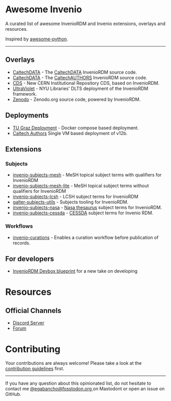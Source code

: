 # Awesome Invenio

A curated list of awesome InvenioRDM and Invenio extensions, overlays and resources.

Inspired by [awesome-python](https://github.com/vinta/awesome-python).

---

## Overlays

* [CaltechDATA](https://github.com/caltechlibrary/caltechdata) - The [CaltechDATA](https://data.caltech.edu) InvenioRDM source code.
* [CaltechDATA](https://github.com/caltechlibrary/caltechauthors) - The [CaltechAUTHORS](https://authors.library.caltech.edu) InvenioRDM source code.
* [CDS](https://github.com/CERNDocumentServer/cds-rdm) - New CERN Institutional Repository CDS, based on InvenioRDM.
* [UltraViolet](https://github.com/nyudlts/ultraviolet) - NYU Libraries' DLTS deployment of the InvenioRDM framework.
* [Zenodo](https://github.com/zenodo/zenodo-rdm) - Zenodo.org source code, powered by InvenioRDM.

## Deployments

* [TU Graz Deployment](https://tu-graz-library.github.io/docs-repository) - Docker compose based deployment.
* [Caltech Authors](https://github.com/caltechlibrary/caltechauthors?tab=readme-ov-file#caltechauthors) Single VM based deployment of v12b.


## Extensions

### Subjects
* [invenio-subjects-mesh](https://github.com/galterlibrary/invenio-subjects-mesh) - MeSH topical subject terms with qualifiers for InvenioRDM
* [invenio-subjects-mesh-lite](https://github.com/galterlibrary/invenio-subjects-mesh-lite) - MeSH topical subject terms without qualifiers for InvenioRDM
* [invenio-subjects-lcsh](https://github.com/galterlibrary/invenio-subjects-lcsh) - LCSH subject terms for InvenioRDM
* [galter-subjects-utils](https://github.com/galterlibrary/galter-subjects-utils) - Subjects tooling for InvenioRDM.
* [invenio-subjects-nasa](https://github.com/Samk13/invenio-subjects-nasa) - [Nasa thesaurus](https://sti.nasa.gov/nasa-thesaurus/) subject terms for InvenioRDM.
* [invenio-subjects-cessda](https://github.com/Samk13/invenio-subjects-cessda) - [CESSDA](https://www.cessda.eu/) subject terms for Invenio RDM.

### Workflows
* [invenio-curations](https://github.com/tu-graz-library/invenio-curations) - Enables a curation workflow before publication of records.

## For developers

* [InvenioRDM Devbox blueprint](https://github.com/ulbmuenster/invenio-devbox) for a new take on developing

# Resources

## Official Channels

* [Discord Server](https://discord.gg/8qatqBC)
* [Forum](https://invenio-talk.web.cern.ch/)

# Contributing

Your contributions are always welcome! Please take a look at the
[contribution guidelines](https://github.com/inveniosoftware/awesome-invenio/blob/master/CONTRIBUTING.md)
first.

- - -

If you have any question about this opinionated list, do not hesitate to contact me
[@egabancho@fosstodon.org ](https://fosstodon.org/@egabancho) on Mastodont or open
an issue on GitHub.
